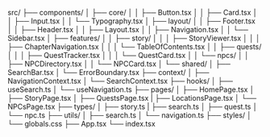 src/
├── components/
│   ├── core/
│   │   ├── Button.tsx
│   │   ├── Card.tsx
│   │   ├── Input.tsx
│   │   └── Typography.tsx
│   ├── layout/
│   │   ├── Footer.tsx
│   │   ├── Header.tsx
│   │   ├── Layout.tsx
│   │   ├── Navigation.tsx
│   │   └── Sidebar.tsx
│   ├── features/
│   │   ├── story/
│   │   │   ├── StoryViewer.tsx
│   │   │   ├── ChapterNavigation.tsx
│   │   │   └── TableOfContents.tsx
│   │   ├── quests/
│   │   │   ├── QuestTracker.tsx
│   │   │   └── QuestCard.tsx
│   │   └── npcs/
│   │       ├── NPCDirectory.tsx
│   │       └── NPCCard.tsx
│   └── shared/
│       ├── SearchBar.tsx
│       └── ErrorBoundary.tsx
├── context/
│   ├── NavigationContext.tsx
│   └── SearchContext.tsx
├── hooks/
│   ├── useSearch.ts
│   └── useNavigation.ts
├── pages/
│   ├── HomePage.tsx
│   ├── StoryPage.tsx
│   ├── QuestsPage.tsx
|   ├── LocationsPage.tsx
│   └── NPCsPage.tsx
├── types/
│   ├── story.ts
|   ├── search.ts
│   ├── quest.ts
│   └── npc.ts
├── utils/
│   ├── search.ts
│   └── navigation.ts
├── styles/
│   └── globals.css
├── App.tsx
└── index.tsx